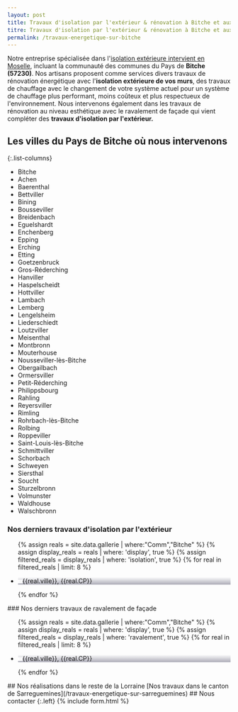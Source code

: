 ```yaml
---
layout: post
title: Travaux d'isolation par l'extérieur & rénovation à Bitche et aux alentours
titre: Travaux d'isolation par l'extérieur & rénovation à Bitche et aux alentours
permalink: /travaux-energetique-sur-bitche
---
```

Notre entreprise spécialisée dans l'[isolation extérieure intervient en Moselle](/isolation-extérieure/), incluant la communauté des communes du Pays de <strong>Bitche (57230)</strong>. 
Nos artisans proposent comme services divers travaux de rénovation énergétique avec l'<strong>isolation extérieure de vos murs</strong>, des travaux de chauffage avec le changement de votre système actuel pour un système de chauffage plus performant, moins coûteux et plus respectueux de l'environnement. Nous intervenons également dans les travaux de rénovation au niveau esthétique avec le ravalement de façade qui vient compléter des <strong>travaux d'isolation par l'extérieur.</strong>
## Les villes du Pays de Bitche où nous intervenons

{:.list-columns}
- Bitche
- Achen
- Baerenthal
- Bettviller
- Bining
- Bousseviller
- Breidenbach
- Eguelshardt
- Enchenberg
- Epping
- Erching
- Etting
- Goetzenbruck
- Gros-Réderching
- Hanviller
- Haspelscheidt
- Hottviller
- Lambach
- Lemberg
- Lengelsheim
- Liederschiedt
- Loutzviller
- Meisenthal
- Montbronn
- Mouterhouse
- Nousseviller-lès-Bitche
- Obergailbach
- Ormersviller
- Petit-Réderching
- Philippsbourg
- Rahling
- Reyersviller
- Rimling
- Rohrbach-lès-Bitche
- Rolbing
- Roppeviller
- Saint-Louis-lès-Bitche
- Schmittviller
- Schorbach
- Schweyen
- Siersthal
- Soucht
- Sturzelbronn
- Volmunster
- Waldhouse
- Walschbronn

### Nos derniers travaux d'isolation par l'extérieur
  <ul class="grid four">
  	{% assign reals = site.data.gallerie | where:"Comm","Bitche" %}
    {% assign display_reals = reals | where: 'display', true %}
    {% assign filtered_reals = display_reals | where: 'isolation', true %}
    {% for real in filtered_reals | limit: 8 %}
      <li class="item-grid realisation" onclick="closebox()" style="background-image: linear-gradient(0deg, rgba(2,0,36,0.3197872899159664) 0%, rgba(255,255,255,0) 100%),url(../assets/images/realisations/{{real.img}});" data-image="{{real.img}}" data-ville="{{real.ville}}" data-cp="{{real.CP}}">
        <img src="../assets/images/realisations/{{real.img}}" alt="travaux de rénovation de façade à {{real.ville}}" style="display: none;">
        <p><img src="../assets/images/icones/map-marker.png" width="10">{{real.ville}}, {{real.CP}}</p>
      </li>
    {% endfor %}
  </ul>
### Nos derniers travaux de ravalement de façade
  <ul class="grid four">
  	{% assign reals = site.data.gallerie | where:"Comm","Bitche" %}
    {% assign display_reals = reals | where: 'display', true %}
    {% assign filtered_reals = display_reals | where: 'ravalement', true %}
    {% for real in filtered_reals | limit: 8 %}
      <li class="item-grid realisation" onclick="closebox()" style="background-image: linear-gradient(0deg, rgba(2,0,36,0.3197872899159664) 0%, rgba(255,255,255,0) 100%),url(../assets/images/realisations/{{real.img}});" data-image="{{real.img}}" data-ville="{{real.ville}}" data-cp="{{real.CP}}">
        <img src="../assets/images/realisations/{{real.img}}" alt="travaux de rénovation de façade à {{real.ville}}" style="display: none;">
        <p><img src="../assets/images/icones/map-marker.png" width="10">{{real.ville}}, {{real.CP}}</p>
      </li>
    {% endfor %}
  </ul>
## Nos réalisations dans le reste de la Lorraine
[Nos travaux dans le canton de Sarreguemines](/travaux-energetique-sur-sarreguemines)
## Nous contacter
{:.left}
{% include form.html %}